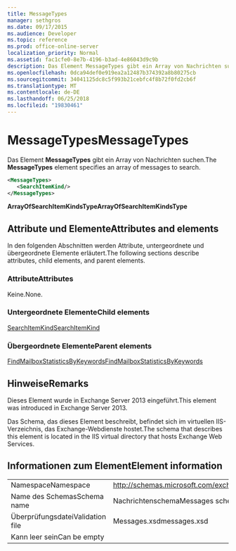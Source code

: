 ```yaml
---
title: MessageTypes
manager: sethgros
ms.date: 09/17/2015
ms.audience: Developer
ms.topic: reference
ms.prod: office-online-server
localization_priority: Normal
ms.assetid: fac1cfe0-8e7b-4196-b3ad-4e86043d9c9b
description: Das Element MessageTypes gibt ein Array von Nachrichten suchen.
ms.openlocfilehash: 0dca94def0e919ea2a12487b374392a8b80275cb
ms.sourcegitcommit: 34041125dc8c5f993b21cebfc4f8b72f0fd2cb6f
ms.translationtype: MT
ms.contentlocale: de-DE
ms.lasthandoff: 06/25/2018
ms.locfileid: "19830461"
---
```

# <a name="messagetypes"></a><span data-ttu-id="7faf6-103">MessageTypes</span><span class="sxs-lookup"><span data-stu-id="7faf6-103">MessageTypes</span></span>

<span data-ttu-id="7faf6-104">Das Element **MessageTypes** gibt ein Array von Nachrichten suchen.</span><span class="sxs-lookup"><span data-stu-id="7faf6-104">The **MessageTypes** element specifies an array of messages to search.</span></span> 
  
```XML
<MessageTypes>
   <SearchItemKind/>
</MessageTypes>
```

 <span data-ttu-id="7faf6-105">**ArrayOfSearchItemKindsType**</span><span class="sxs-lookup"><span data-stu-id="7faf6-105">**ArrayOfSearchItemKindsType**</span></span>
## <a name="attributes-and-elements"></a><span data-ttu-id="7faf6-106">Attribute und Elemente</span><span class="sxs-lookup"><span data-stu-id="7faf6-106">Attributes and elements</span></span>

<span data-ttu-id="7faf6-107">In den folgenden Abschnitten werden Attribute, untergeordnete und übergeordnete Elemente erläutert.</span><span class="sxs-lookup"><span data-stu-id="7faf6-107">The following sections describe attributes, child elements, and parent elements.</span></span>
  
### <a name="attributes"></a><span data-ttu-id="7faf6-108">Attribute</span><span class="sxs-lookup"><span data-stu-id="7faf6-108">Attributes</span></span>

<span data-ttu-id="7faf6-109">Keine.</span><span class="sxs-lookup"><span data-stu-id="7faf6-109">None.</span></span>
  
### <a name="child-elements"></a><span data-ttu-id="7faf6-110">Untergeordnete Elemente</span><span class="sxs-lookup"><span data-stu-id="7faf6-110">Child elements</span></span>

[<span data-ttu-id="7faf6-111">SearchItemKind</span><span class="sxs-lookup"><span data-stu-id="7faf6-111">SearchItemKind</span></span>](searchitemkind.md)
  
### <a name="parent-elements"></a><span data-ttu-id="7faf6-112">Übergeordnete Elemente</span><span class="sxs-lookup"><span data-stu-id="7faf6-112">Parent elements</span></span>

[<span data-ttu-id="7faf6-113">FindMailboxStatisticsByKeywords</span><span class="sxs-lookup"><span data-stu-id="7faf6-113">FindMailboxStatisticsByKeywords</span></span>](findmailboxstatisticsbykeywords.md)
  
## <a name="remarks"></a><span data-ttu-id="7faf6-114">Hinweise</span><span class="sxs-lookup"><span data-stu-id="7faf6-114">Remarks</span></span>

<span data-ttu-id="7faf6-115">Dieses Element wurde in Exchange Server 2013 eingeführt.</span><span class="sxs-lookup"><span data-stu-id="7faf6-115">This element was introduced in Exchange Server 2013.</span></span>
  
<span data-ttu-id="7faf6-116">Das Schema, das dieses Element beschreibt, befindet sich im virtuellen IIS-Verzeichnis, das Exchange-Webdienste hostet.</span><span class="sxs-lookup"><span data-stu-id="7faf6-116">The schema that describes this element is located in the IIS virtual directory that hosts Exchange Web Services.</span></span>
  
## <a name="element-information"></a><span data-ttu-id="7faf6-117">Informationen zum Element</span><span class="sxs-lookup"><span data-stu-id="7faf6-117">Element information</span></span>

|||
|:-----|:-----|
|<span data-ttu-id="7faf6-118">Namespace</span><span class="sxs-lookup"><span data-stu-id="7faf6-118">Namespace</span></span>  <br/> |http://schemas.microsoft.com/exchange/services/2006/messages  <br/> |
|<span data-ttu-id="7faf6-119">Name des Schemas</span><span class="sxs-lookup"><span data-stu-id="7faf6-119">Schema name</span></span>  <br/> |<span data-ttu-id="7faf6-120">Nachrichtenschema</span><span class="sxs-lookup"><span data-stu-id="7faf6-120">Messages schema</span></span>  <br/> |
|<span data-ttu-id="7faf6-121">Überprüfungsdatei</span><span class="sxs-lookup"><span data-stu-id="7faf6-121">Validation file</span></span>  <br/> |<span data-ttu-id="7faf6-122">Messages.xsd</span><span class="sxs-lookup"><span data-stu-id="7faf6-122">messages.xsd</span></span>  <br/> |
|<span data-ttu-id="7faf6-123">Kann leer sein</span><span class="sxs-lookup"><span data-stu-id="7faf6-123">Can be empty</span></span>  <br/> ||
   

